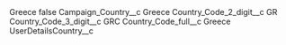 <?xml version="1.0" encoding="UTF-8"?>
<CustomMetadata xmlns="http://soap.sforce.com/2006/04/metadata" xmlns:xsi="http://www.w3.org/2001/XMLSchema-instance" xmlns:xsd="http://www.w3.org/2001/XMLSchema">
    <label>Greece</label>
    <protected>false</protected>
    <values>
        <field>Campaign_Country__c</field>
        <value xsi:type="xsd:string">Greece</value>
    </values>
    <values>
        <field>Country_Code_2_digit__c</field>
        <value xsi:type="xsd:string">GR</value>
    </values>
    <values>
        <field>Country_Code_3_digit__c</field>
        <value xsi:type="xsd:string">GRC</value>
    </values>
    <values>
        <field>Country_Code_full__c</field>
        <value xsi:type="xsd:string">Greece</value>
    </values>
    <values>
        <field>UserDetailsCountry__c</field>
        <value xsi:nil="true"/>
    </values>
</CustomMetadata>
